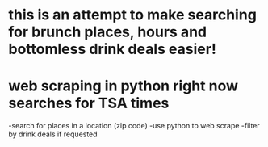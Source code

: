 # this is an attempt to make searching for brunch places, hours and bottomless drink deals easier!
# web scraping in python right now searches for TSA times 

-search for places in a location (zip code) 
-use python to web scrape
-filter by drink deals if requested